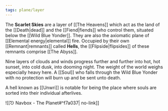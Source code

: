```yaml
---
tags: plane/layer
---
```

The **Scarlet Skies** are a layer of [[The Heavens]] which act as the land of the [[Death|dead]] and the [[Fiend|fiends]] who control them, situated below the [[Wild Blue Yonder]]. They are also the axiomatic plane of [[Elemental energy|elemental]] fire. Occupied by their own [[Remnant|remnants]] called **Hells**, the [[Flipside|flipsides]] of these remnants comprise [[The Abyss]].

Nine layers of clouds and winds progress further and further into hot, hot sunset, into cold dusk, into dooming night. The weight of the world weighs especially heavy here. A [[Soul]] who falls through the Wild Blue Yonder with no protection will burn up and be sent unto death.

A hell known as [[Unwri]] is notable for being the place where souls are sorted into their individual afterlives.

![[⎋ Navbox - The Planet#^f7a037| no-link]]